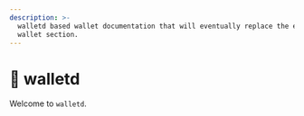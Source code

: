 ```yaml
---
description: >-
  walletd based wallet documentation that will eventually replace the existing
  wallet section.
---
```


# 🚧 walletd

Welcome to `walletd`.
